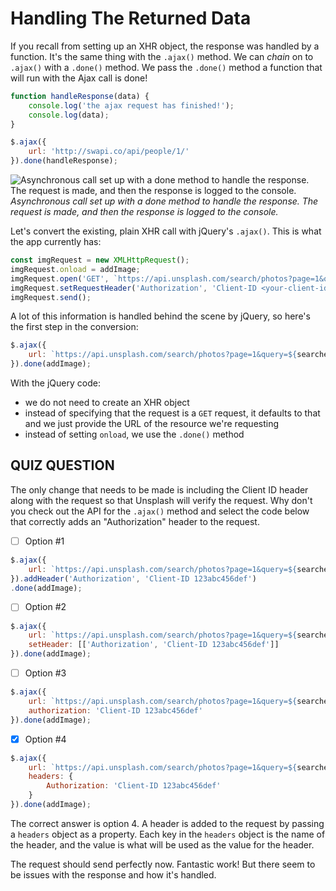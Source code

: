 # Handling The Returned Data

If you recall from setting up an XHR object, the response was handled by a function. It's the same thing with the `.ajax()` method. We can *chain* on to `.ajax()` with a `.done()` method. We pass the `.done()` method a function that will run with the Ajax call is done!

```js
function handleResponse(data) {
    console.log('the ajax request has finished!');
    console.log(data);
}

$.ajax({
    url: 'http://swapi.co/api/people/1/'
}).done(handleResponse);
```

![Asynchronous call set up with a done method to handle the response. The request is made, and then the response is logged to the console.](../img/ud109-l2-swapi-request-with-done.gif)
*Asynchronous call set up with a done method to handle the response. The request is made, and then the response is logged to the console.* 

Let's convert the existing, plain XHR call with jQuery's `.ajax()`. This is what the app currently has:

```js
const imgRequest = new XMLHttpRequest();
imgRequest.onload = addImage;
imgRequest.open('GET', `https://api.unsplash.com/search/photos?page=1&query=${searchedForText}`);
imgRequest.setRequestHeader('Authorization', 'Client-ID <your-client-id-here>');
imgRequest.send();
```

A lot of this information is handled behind the scene by jQuery, so here's the first step in the conversion:

```js
$.ajax({
    url: `https://api.unsplash.com/search/photos?page=1&query=${searchedForText}`
}).done(addImage);
```

With the jQuery code:

- we do not need to create an XHR object
- instead of specifying that the request is a `GET` request, it defaults to that and we just provide the URL of the resource we're requesting
- instead of setting `onload`, we use the `.done()` method

## QUIZ QUESTION

The only change that needs to be made is including the Client ID header along with the request so that Unsplash will verify the request. Why don't you check out the API for the `.ajax()` method and select the code below that correctly adds an "Authorization" header to the request.

- [ ] Option #1

```js
$.ajax({
    url: `https://api.unsplash.com/search/photos?page=1&query=${searchedForText}`
}).addHeader('Authorization', 'Client-ID 123abc456def')
.done(addImage);
```

- [ ] Option #2

```js
$.ajax({
    url: `https://api.unsplash.com/search/photos?page=1&query=${searchedForText}`
    setHeader: [['Authorization', 'Client-ID 123abc456def']]
}).done(addImage);
```

- [ ] Option #3

```js
$.ajax({
    url: `https://api.unsplash.com/search/photos?page=1&query=${searchedForText}`
    authorization: 'Client-ID 123abc456def'
}).done(addImage);
```

- [X] Option #4

```js
$.ajax({
    url: `https://api.unsplash.com/search/photos?page=1&query=${searchedForText}`
    headers: {
        Authorization: 'Client-ID 123abc456def'
    }
}).done(addImage);
```

The correct answer is option 4. A header is added to the request by passing a `headers` object as a property. Each key in the `headers` object is the name of the header, and the value is what will be used as the value for the header.

The request should send perfectly now. Fantastic work! But there seem to be issues with the response and how it's handled.